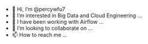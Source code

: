 - 👋 Hi, I’m @percywfu7
- 👀 I’m interested in Big Data and Cloud Engineering ...
- 🌱 I have been working with Airflow ...
- 💞️ I’m looking to collaborate on ...
- 📫 How to reach me ...

<!---
percywfu7/percywfu7 is a ✨ special ✨ repository because its `README.md` (this file) appears on your GitHub profile.
You can click the Preview link to take a look at your changes.
--->
